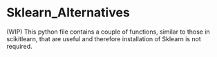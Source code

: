# Sklearn_Alternatives
(WIP)
This python file contains a couple of functions, similar to those in scikitlearn, that are useful and therefore installation of Sklearn is not required.
